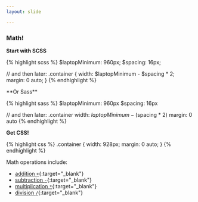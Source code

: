 ```yaml
---
layout: slide

---
```


### Math!

**Start with SCSS**

{% highlight scss %}
$laptopMinimum: 960px;
$spacing: 16px;

// and then later:
.container {
  width: $laptopMinimum - $spacing * 2;
  margin: 0 auto;
}
{% endhighlight %}

<div class="notes">
**Or Sass**

{% highlight sass %}
$laptopMinimum: 960px
$spacing: 16px

// and then later:
.container
  width: $laptopMinimum - ($spacing * 2)
  margin: 0 auto
{% endhighlight %}

</div>

**Get CSS!**

{% highlight css %}
.container {
  width: 928px;
  margin: 0 auto; }
{% endhighlight %}

<div class="notes">

Math operations include:

* [addition `+`](http://sass-lang.com/docs/yardoc/file.SASS_REFERENCE.html#number_operations){:target="_blank"}
* [subtraction `-`](http://sass-lang.com/docs/yardoc/file.SASS_REFERENCE.html#number_operations){:target="_blank"}
* [multiplication `*`](http://sass-lang.com/docs/yardoc/file.SASS_REFERENCE.html#number_operations){:target="_blank"}
* [division `/`](http://sass-lang.com/docs/yardoc/file.SASS_REFERENCE.html#division-and-slash){:target="_blank"}

</div>
